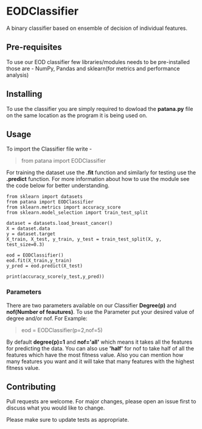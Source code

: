 # EODClassifier
A binary classifier based on ensemble of decision of individual features.

## Pre-requisites 
To use our EOD classifier few libraries/modules needs to be pre-installed those are -
NumPy, Pandas and sklearn(for metrics and performance analysis)

## Installing
To use the classifier you are simply required to dowload the **patana.py** file on the same location as the program it is being used on.

## Usage
To import the Classifier file write -
> from patana import EODClassifier

For training the dataset use the **.fit** function and similarly for testing use the **.predict** function.
For more information about how to use the module see the code below for better understanding.
```
from sklearn import datasets
from patana import EODClassifier
from sklearn.metrics import accuracy_score
from sklearn.model_selection import train_test_split

dataset = datasets.load_breast_cancer()
X = dataset.data
y = dataset.target
X_train, X_test, y_train, y_test = train_test_split(X, y, test_size=0.3)

eod = EODClassifier()
eod.fit(X_train,y_train)
y_pred = eod.predict(X_test)   

print(accuracy_score(y_test,y_pred))
```
### Parameters
There are two parameters available on our Classifier **Degree(p)** and **nof(Number of feautures)**. To use the Parameter put your desired value of degree and/or nof.
For Example:
> eod = EODClassifier(p=2,nof=5)

By default **degree(p)=1** and **nof='all'** which means it takes all the features for predicting the data. You can also use **'half'** for nof to take half of all the features which have the most fitness value. Also you can mention how many features you want and it will take that many features with the highest fitness value.

## Contributing
Pull requests are welcome. For major changes, please open an issue first to discuss what you would like to change.

Please make sure to update tests as appropriate.

